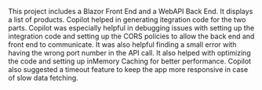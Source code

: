 This project includes a Blazor Front End and a WebAPI Back End. It displays a list of products. Copilot helped in generating itegration code for the two parts. Copilot was especially helpful in debugging issues with setting up the integration code and setting up the CORS policies to allow the back end and front end to communicate. It was also helpful finding a small error with having the wrong port number in the API call. It also helped with optimizing the code and setting up inMemory Caching for better performance. Copilot also suggested a timeout feature to keep the app more responsive in case of slow data fetching.
